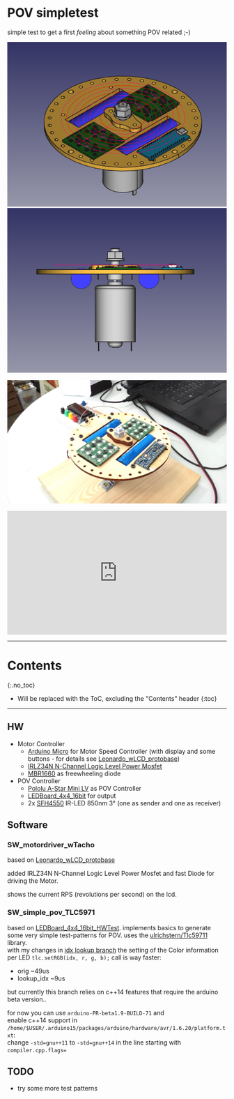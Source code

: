 # POV simpletest
<!--lint disable list-item-indent-->
<!--lint disable list-item-bullet-indent-->

simple test to get a first *feeling* about something POV related ;-)

<div class="hoverswitch">
    <img class="pic" alt="Test Setup design front view" src="POV_testsetup__topview.png">
    <img class="pic new" alt="Test Setup design top view" src="POV_testsetup__frontview.png">
</div>

![Test Setup in real](POV_testsetup__real.jpg)

<div style="padding:56.25% 0 0 0;position:relative;">
    <iframe
        src="https://player.vimeo.com/video/277466583?color=c9ff23&title=0&byline=0&portrait=0"
        style="position:absolute;top:0;left:0;width:100%;height:100%;"
        frameborder="0"
        webkitallowfullscreen
        mozallowfullscreen
        allowfullscreesn>
    </iframe>
</div>
<script src="https://player.vimeo.com/api/player.js">
</script>

---
# Contents
{:.no_toc}

* Will be replaced with the ToC, excluding the "Contents" header
{:toc}
---

## HW

- Motor Controller
    - [Arduino Micro](https://store.arduino.cc/arduino-micro) for Motor Speed Controller (with display and some buttons - for details see [Leonardo_wLCD_protobase](https://github.com/s-light/Leonardo_wLCD_protobase))
    - [IRLZ34N N-Channel Logic Level Power Mosfet](http://www.irf.com/product-info/datasheets/data/irlz34n.pdf)
    - [MBR1660](http://www.vishay.com/docs/87590/mbr1635.pdf) as freewheeling diode
- POV Controller
    - [Pololu A-Star Mini LV](https://www.pololu.com/product/3103) as POV Controller
    - [LEDBoard_4x4_16bit](https://github.com/s-light/LEDBoard_4x4_16bit) for output
    - 2x [SFH4550](https://www.osram.com/os/ecat/Radial%20T1%203-4%20SFH%204550/com/en/class_pim_web_catalog_103489/global/prd_pim_device_2219775/) IR-LED 850nm 3° (one as sender and one as receiver)

## Software

### SW_motordriver_wTacho
based on [Leonardo_wLCD_protobase](https://github.com/s-light/Leonardo_wLCD_protobase)

added IRLZ34N N-Channel Logic Level Power Mosfet and fast Diode for driving the Motor.

shows the current RPS (revolutions per second) on the lcd.

### SW_simple_pov_TLC5971
based on [LEDBoard_4x4_16bit_HWTest](https://github.com/s-light/LEDBoard_4x4_16bit_HWTest).
implements basics to generate some very simple test-patterns for POV.
uses the [ulrichstern/Tlc59711](https://github.com/ulrichstern/Tlc59711) library.  
with my changes in [idx lookup branch](https://github.com/s-light/ulrichstern_Tlc59711/tree/lookup_idx)
the setting of the Color information per LED `tlc.setRGB(idx, r, g, b);` call is way faster:
- orig ~49us
- lookup_idx ~9us

but currently this branch relies on c++14 features that require the arduino beta version..

for now you can use `arduino-PR-beta1.9-BUILD-71` and  
enable c++14 support in `/home/$USER/.arduino15/packages/arduino/hardware/avr/1.6.20/platform.txt`:  
change `-std=gnu++11`
to `-std=gnu++14` in the line starting with `compiler.cpp.flags=`

## TODO
- try some more test patterns
